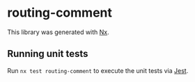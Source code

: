 # routing-comment

This library was generated with [Nx](https://nx.dev).

## Running unit tests

Run `nx test routing-comment` to execute the unit tests via [Jest](https://jestjs.io).
